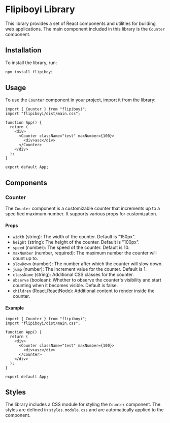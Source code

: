# Flipiboyi Library

This library provides a set of React components and utilities for building web applications. The main component included in this library is the `Counter` component.

## Installation

To install the library, run:

```sh
npm install flipiboyi
```

## Usage

To use the `Counter` component in your project, import it from the library:

```tsx
import { Counter } from "flipiboyi";
import "flipiboyi/dist/main.css";

function App() {
  return (
    <div>
      <Counter className="test" maxNumber={100}>
        <div>asc</div>
      </Counter>
    </div>
  );
}

export default App;
```

## Components

### Counter

The `Counter` component is a customizable counter that increments up to a specified maximum number. It supports various props for customization.

#### Props

- `width` (string): The width of the counter. Default is "150px".
- `height` (string): The height of the counter. Default is "100px".
- `speed` (number): The speed of the counter. Default is 10.
- `maxNumber` (number, required): The maximum number the counter will count up to.
- `slowDown` (number): The number after which the counter will slow down.
- `jump` (number): The increment value for the counter. Default is 1.
- `className` (string): Additional CSS classes for the counter.
- `observe` (boolean): Whether to observe the counter's visibility and start counting when it becomes visible. Default is false.
- `children` (React.ReactNode): Additional content to render inside the counter.

#### Example

```tsx
import { Counter } from "flipiboyi";
import "flipiboyi/dist/main.css";

function App() {
  return (
    <div>
      <Counter className="test" maxNumber={100}>
        <div>asc</div>
      </Counter>
    </div>
  );
}

export default App;
```

## Styles

The library includes a CSS module for styling the `Counter` component. The styles are defined in `styles.module.css` and are automatically applied to the component.
